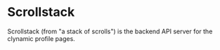 # Scrollstack

Scrollstack (from "a stack of scrolls") is the backend API server for the clynamic profile pages.
